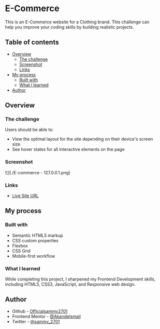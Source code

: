 # E-Commerce

This is an E-Commerce website for a Clothing brand. This challenge can help you improve your coding skills by building realistic projects.

## Table of contents

- [Overview](#overview)
  - [The challenge](#the-challenge)
  - [Screenshot](#screenshot)
  - [Links](#links)
- [My process](#my-process)
  - [Built with](#built-with)
  - [What I learned](#what-i-learned)
- [Author](#author)
  
## Overview

### The challenge

Users should be able to:

- View the optimal layout for the site depending on their device's screen size
- See hover states for all interactive elements on the page

### Screenshot

![](./E-commerce - 127.0.0.1.png)

### Links

- [Live Site URL](https://officialsammy2701.github.io/E-Commerce/)

## My process

### Built with

- Semantic HTML5 markup
- CSS custom properties
- Flexbox
- CSS Grid
- Mobile-first workflow

### What I learned

While completing this project, I sharpened my Frontend Development skills, including HTML5, CSS3, JavaScript, and Responsive web design.

## Author

- Github - [Officialsammy2701](https://github.com/Officialsammy2701)
- Frontend Mentor - [@AkandeIsmail](https://www.frontendmentor.io/profile/AkandeIsmail)
- Twitter - [@sammy_2701](https://www.twitter.com/sammy_2701)
  
